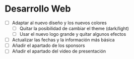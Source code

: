 # Desarrollo Web

- [ ] Adaptar al nuevo diseño y los nuevos colores
  - [ ] Quitar la posibilidad de cambiar el theme (dark/light)
  - [ ] Usar el nuevo logo grande y quitar algunos efectos
- [ ] Actualizar las fechas y la información más básica
- [ ] Añadir el apartado de los sponsors
- [ ] Añadir el apartado del video de presentación
